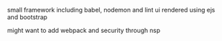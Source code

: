 small framework including babel, nodemon and lint
ui rendered using ejs and bootstrap

might want to add webpack and security through nsp
